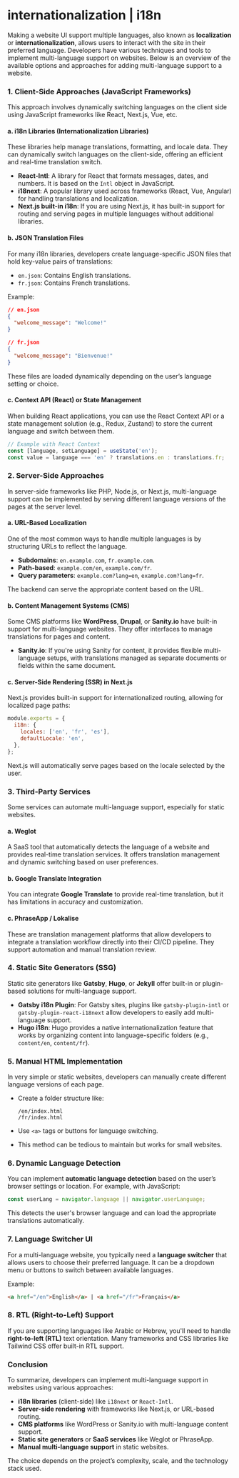 # internationalization | i18n

Making a website UI support multiple languages, also known as **localization** or **internationalization**, allows users to interact with the site in their preferred language. Developers have various techniques and tools to implement multi-language support on websites. Below is an overview of the available options and approaches for adding multi-language support to a website.

### 1. **Client-Side Approaches (JavaScript Frameworks)**

This approach involves dynamically switching languages on the client side using JavaScript frameworks like React, Next.js, Vue, etc.

#### a. **i18n Libraries (Internationalization Libraries)**

These libraries help manage translations, formatting, and locale data. They can dynamically switch languages on the client-side, offering an efficient and real-time translation switch.

- **React-Intl**: A library for React that formats messages, dates, and numbers. It is based on the `Intl` object in JavaScript.
- **i18next**: A popular library used across frameworks (React, Vue, Angular) for handling translations and localization.
- **Next.js built-in i18n**: If you are using Next.js, it has built-in support for routing and serving pages in multiple languages without additional libraries.

#### b. **JSON Translation Files**

For many i18n libraries, developers create language-specific JSON files that hold key-value pairs of translations:

- `en.json`: Contains English translations.
- `fr.json`: Contains French translations.

Example:

```json
// en.json
{
  "welcome_message": "Welcome!"
}

// fr.json
{
  "welcome_message": "Bienvenue!"
}
```

These files are loaded dynamically depending on the user’s language setting or choice.

#### c. **Context API (React) or State Management**

When building React applications, you can use the React Context API or a state management solution (e.g., Redux, Zustand) to store the current language and switch between them.

```javascript
// Example with React Context
const [language, setLanguage] = useState('en');
const value = language === 'en' ? translations.en : translations.fr;
```

### 2. **Server-Side Approaches**

In server-side frameworks like PHP, Node.js, or Next.js, multi-language support can be implemented by serving different language versions of the pages at the server level.

#### a. **URL-Based Localization**

One of the most common ways to handle multiple languages is by structuring URLs to reflect the language.

- **Subdomains**: `en.example.com`, `fr.example.com`.
- **Path-based**: `example.com/en`, `example.com/fr`.
- **Query parameters**: `example.com?lang=en`, `example.com?lang=fr`.

The backend can serve the appropriate content based on the URL.

#### b. **Content Management Systems (CMS)**

Some CMS platforms like **WordPress**, **Drupal**, or **Sanity.io** have built-in support for multi-language websites. They offer interfaces to manage translations for pages and content.

- **Sanity.io**: If you're using Sanity for content, it provides flexible multi-language setups, with translations managed as separate documents or fields within the same document.

#### c. **Server-Side Rendering (SSR) in Next.js**

Next.js provides built-in support for internationalized routing, allowing for localized page paths:

```javascript
module.exports = {
  i18n: {
    locales: ['en', 'fr', 'es'],
    defaultLocale: 'en',
  },
};
```

Next.js will automatically serve pages based on the locale selected by the user.

### 3. **Third-Party Services**

Some services can automate multi-language support, especially for static websites.

#### a. **Weglot**

A SaaS tool that automatically detects the language of a website and provides real-time translation services. It offers translation management and dynamic switching based on user preferences.

#### b. **Google Translate Integration**

You can integrate **Google Translate** to provide real-time translation, but it has limitations in accuracy and customization.

#### c. **PhraseApp / Lokalise**

These are translation management platforms that allow developers to integrate a translation workflow directly into their CI/CD pipeline. They support automation and manual translation review.

### 4. **Static Site Generators (SSG)**

Static site generators like **Gatsby**, **Hugo**, or **Jekyll** offer built-in or plugin-based solutions for multi-language support.

- **Gatsby i18n Plugin**: For Gatsby sites, plugins like `gatsby-plugin-intl` or `gatsby-plugin-react-i18next` allow developers to easily add multi-language support.
- **Hugo i18n**: Hugo provides a native internationalization feature that works by organizing content into language-specific folders (e.g., `content/en`, `content/fr`).

### 5. **Manual HTML Implementation**

In very simple or static websites, developers can manually create different language versions of each page.

- Create a folder structure like:

  ```
  /en/index.html
  /fr/index.html
  ```

- Use `<a>` tags or buttons for language switching.
- This method can be tedious to maintain but works for small websites.

### 6. **Dynamic Language Detection**

You can implement **automatic language detection** based on the user’s browser settings or location. For example, with JavaScript:

```javascript
const userLang = navigator.language || navigator.userLanguage;
```

This detects the user's browser language and can load the appropriate translations automatically.

### 7. **Language Switcher UI**

For a multi-language website, you typically need a **language switcher** that allows users to choose their preferred language. It can be a dropdown menu or buttons to switch between available languages.

Example:

```html
<a href="/en">English</a> | <a href="/fr">Français</a>
```

### 8. **RTL (Right-to-Left) Support**

If you are supporting languages like Arabic or Hebrew, you'll need to handle **right-to-left (RTL)** text orientation. Many frameworks and CSS libraries like Tailwind CSS offer built-in RTL support.

### Conclusion

To summarize, developers can implement multi-language support in websites using various approaches:

- **i18n libraries** (client-side) like `i18next` or `React-Intl`.
- **Server-side rendering** with frameworks like Next.js, or URL-based routing.
- **CMS platforms** like WordPress or Sanity.io with multi-language content support.
- **Static site generators** or **SaaS services** like Weglot or PhraseApp.
- **Manual multi-language support** in static websites.

The choice depends on the project’s complexity, scale, and the technology stack used.
